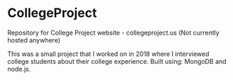 # CollegeProject
Repository for College Project website - collegeproject.us (Not currently hosted anywhere)

This was a small project that I worked on in 2018 where I interviewed college students about their college experience.
Built using: MongoDB and node.js.
